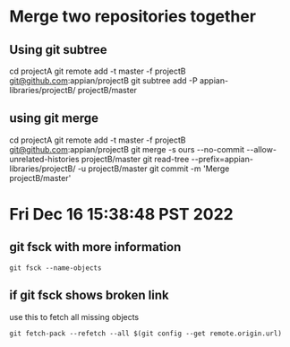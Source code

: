 
# Merge two repositories together

## Using git subtree
cd projectA
git remote add -t master -f projectB git@github.com:appian/projectB
git subtree add -P appian-libraries/projectB/ projectB/master

## using git merge
cd projectA
git remote add -t master -f projectB git@github.com:appian/projectB
git merge -s ours --no-commit --allow-unrelated-histories projectB/master
git read-tree --prefix=appian-libraries/projectB/ -u projectB/master
git commit -m 'Merge projectB/master'

# Fri Dec 16 15:38:48 PST 2022

## git fsck with more information
```
git fsck --name-objects
```

## if git fsck shows broken link
use this to fetch all missing objects
```
git fetch-pack --refetch --all $(git config --get remote.origin.url)
```

